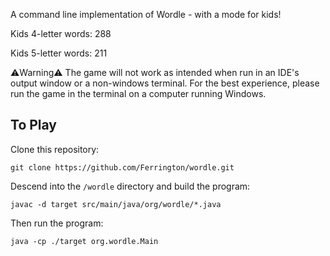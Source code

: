 A command line implementation of Wordle - with a mode for kids!

Kids 4-letter words: 288

Kids 5-letter words: 211

⚠️Warning⚠️ The game will not work as intended when run in an IDE's output window or a non-windows terminal. For the best experience, please run the game in the terminal on a computer running Windows.

## To Play

Clone this repository:

`git clone https://github.com/Ferrington/wordle.git`

Descend into the `/wordle` directory and build the program:

`javac -d target src/main/java/org/wordle/*.java`

Then run the program:

`java -cp ./target org.wordle.Main`

